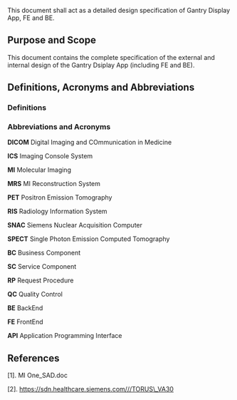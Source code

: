 <!-- Introduction -->

This document shall act as a detailed design specification of Gantry Display App, FE and BE.

## Purpose and Scope

This document contains the complete specification of the external and internal design of the Gantry Dsiplay App (including FE and BE).

## Definitions, Acronyms and Abbreviations

### Definitions

### Abbreviations and Acronyms

**DICOM** Digital Imaging and COmmunication in Medicine

**ICS** Imaging Console System

**MI** Molecular Imaging

**MRS** MI Reconstruction System

**PET** Positron Emission Tomography

**RIS** Radiology Information System

**SNAC** Siemens Nuclear Acquisition Computer

**SPECT** Single Photon Emission Computed Tomography

**BC** Business Component

**SC** Service Component

**RP** Request Procedure

**QC** Quality Control

**BE** BackEnd

**FE** FrontEnd

**API** Application Programming Interface

## References

[1]. MI One\_SAD.doc

[2]. https://sdn.healthcare.siemens.com///TORUS\_VA30

